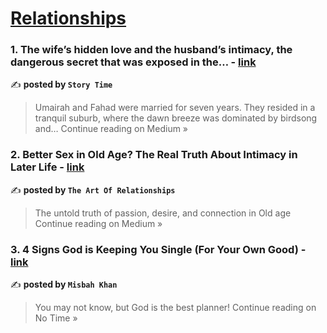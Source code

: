 
<h1><a href=https://medium.com/tag/relationships/recommended target="_blank" rel="noopener noreferrer">Relationships</a></h1>
<h3>1. The wife’s hidden love and the husband’s intimacy, the dangerous secret that was exposed in the… - <a href="https://medium.com/@jassicakethlineseo/the-wifes-hidden-love-and-the-husband-s-intimacy-the-dangerous-secret-that-was-exposed-in-the-4e8423be743f?source=rss------relationships-5" target="_blank" rel="noopener noreferrer">link</a></h3>

✍️ **posted by `Story Time`**

<blockquote>Umairah and Fahad were married for seven years. They resided in a tranquil suburb, where the dawn breeze was dominated by birdsong and…
Continue reading on Medium »</blockquote>

<h3>2. Better Sex in Old Age? The Real Truth About Intimacy in Later Life - <a href="https://medium.com/@adyanahmad344/better-sex-in-old-age-the-real-truth-about-intimacy-in-later-life-abde54daabeb?source=rss------relationships-5" target="_blank" rel="noopener noreferrer">link</a></h3>

✍️ **posted by `The Art Of Relationships`**

<blockquote>The untold truth of passion, desire, and connection in Old age
Continue reading on Medium »</blockquote>

<h3>3. 4 Signs God is Keeping You Single (For Your Own Good) - <a href="https://medium.com/no-time/4-signs-god-is-keeping-you-single-for-your-own-good-85bb637ef85c?source=rss------relationships-5" target="_blank" rel="noopener noreferrer">link</a></h3>

✍️ **posted by `Misbah Khan`**

<blockquote>You may not know, but God is the best planner!
Continue reading on No Time »</blockquote>

